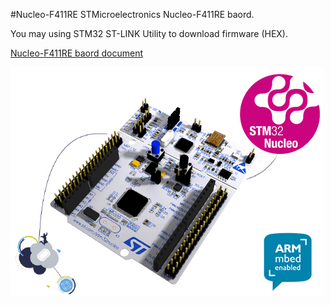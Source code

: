#Nucleo-F411RE
STMicroelectronics Nucleo-F411RE baord.

You may using STM32 ST-LINK Utility to download firmware (HEX).

[Nucleo-F411RE baord document](http://www.st.com/content/st_com/en/products/evaluation-tools/product-evaluation-tools/mcu-eval-tools/stm32-mcu-eval-tools/stm32-mcu-nucleo/nucleo-f411re.html)

![Nucleo-F411RE](en.nucleo-F4.jpg)

